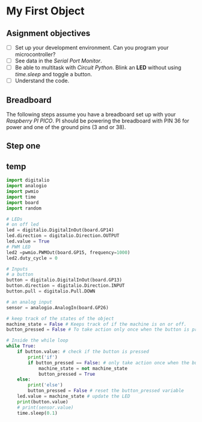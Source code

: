 # My First Object

## Asignment objectives

- [ ] Set up your development environment. Can you program your microcontroller?
- [ ] See data in the _Serial Port Monitor_.
- [ ] Be able to multitask with _Circuit Python_. Blink an **LED** without using _time.sleep_ and toggle a button.
- [ ] Understand the code.

## Breadboard

The following steps assume you have a breadboard set up with your _Raspberry PI PICO_. PI should be powering the breadboard with PIN 36 for power and one of the ground pins (3 and or 38).

[](raspberry-pi-pico-pinout.png)

## Step one



## temp

```python
import digitalio
import analogio
import pwmio
import time
import board
import random

# LEDs
# on off led
led = digitalio.DigitalInOut(board.GP14)
led.direction = digitalio.Direction.OUTPUT
led.value = True
# PWM LED
led2 =pwmio.PWMOut(board.GP15, frequency=1000)
led2.duty_cycle = 0

# Inputs
# a button
button = digitalio.DigitalInOut(board.GP13)
button.direction = digitalio.Direction.INPUT
button.pull = digitalio.Pull.DOWN

# an analog input
sensor = analogio.AnalogIn(board.GP26)

# keep track of the states of the object
machine_state = False # Keeps track of if the machine is on or off.
button_pressed = False # To take action only once when the button is pressed

# Inside the while loop
while True:
    if button.value: # check if the button is pressed
        print('if')
        if button_pressed == False: # only take action once when the button is pressed
            machine_state = not machine_state
            button_pressed = True
    else:
        print('else')
        button_pressed = False # reset the button_pressed variable
    led.value = machine_state # update the LED
    print(button.value)
    # print(sensor.value)
    time.sleep(0.1)
```
